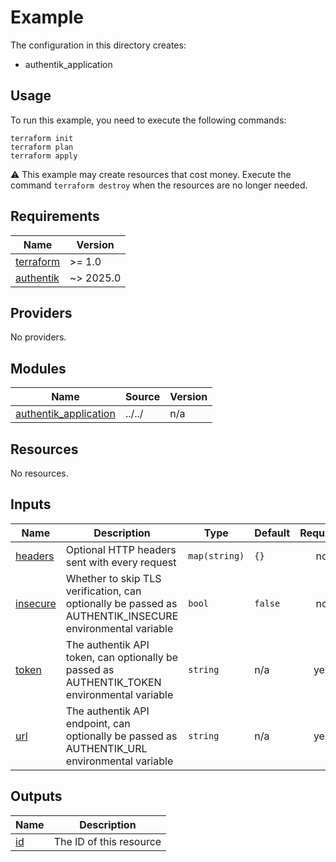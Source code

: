 # Example

The configuration in this directory creates:

* authentik_application

## Usage

To run this example, you need to execute the following commands:

```shell
terraform init
terraform plan
terraform apply
```

:warning: This example may create resources that cost money. Execute the
command `terraform destroy` when the resources are no longer needed.

<!-- BEGIN_TF_DOCS -->
## Requirements

| Name | Version |
|------|---------|
| <a name="requirement_terraform"></a> [terraform](#requirement\_terraform) | >= 1.0 |
| <a name="requirement_authentik"></a> [authentik](#requirement\_authentik) | ~> 2025.0 |

## Providers

No providers.

## Modules

| Name | Source | Version |
|------|--------|---------|
| <a name="module_authentik_application"></a> [authentik\_application](#module\_authentik\_application) | ../../ | n/a |

## Resources

No resources.

## Inputs

| Name | Description | Type | Default | Required |
|------|-------------|------|---------|:--------:|
| <a name="input_headers"></a> [headers](#input\_headers) | Optional HTTP headers sent with every request | `map(string)` | `{}` | no |
| <a name="input_insecure"></a> [insecure](#input\_insecure) | Whether to skip TLS verification, can optionally be passed as AUTHENTIK\_INSECURE environmental variable | `bool` | `false` | no |
| <a name="input_token"></a> [token](#input\_token) | The authentik API token, can optionally be passed as AUTHENTIK\_TOKEN environmental variable | `string` | n/a | yes |
| <a name="input_url"></a> [url](#input\_url) | The authentik API endpoint, can optionally be passed as AUTHENTIK\_URL environmental variable | `string` | n/a | yes |

## Outputs

| Name | Description |
|------|-------------|
| <a name="output_id"></a> [id](#output\_id) | The ID of this resource |
<!-- END_TF_DOCS -->
